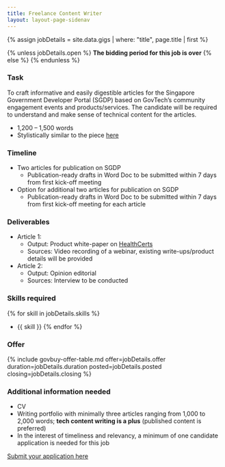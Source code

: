 ```yaml
---
title: Freelance Content Writer
layout: layout-page-sidenav
---
```


{% assign jobDetails = site.data.gigs | where: "title", page.title | first %}

{% unless jobDetails.open %}
**The bidding period for this job is over**
{% else %}
{% endunless %}

### Task

To craft informative and easily digestible articles for the Singapore Government Developer Portal (SGDP) based on GovTech’s community engagement events and products/services. The candidate will be required to understand and make sense of technical content for the articles.

- 1,200 – 1,500 words
- Stylistically similar to the piece [here](https://medium.com/ndi-sg/stack-x-webinar-national-digital-identity-stack-introduction-to-ndi-34b5dbed9565)

### Timeline

- Two articles for publication on SGDP
  - Publication-ready drafts in Word Doc to be submitted
  within 7 days from first kick-off meeting
- Option for additional two articles for publication on SGDP
  - Publication-ready drafts in Word Doc to be submitted within 7 days from first kick-off meeting for each article

### Deliverables

- Article 1:
  - Output: Product white-paper on [HealthCerts](https://www.developer.tech.gov.sg/technologies/digital-solutions-to-address-covid-19/healthcerts)
  - Sources: Video recording of a webinar, existing write-ups/product details will be provided
- Article 2:
  - Output: Opinion editorial
  - Sources: Interview to be conducted

### Skills required

{% for skill in jobDetails.skills %}
- {{ skill }}
{% endfor %}

### Offer

{% include govbuy-offer-table.md
  offer=jobDetails.offer duration=jobDetails.duration
  posted=jobDetails.posted closing=jobDetails.closing %}

### Additional information needed

- CV
- Writing portfolio with minimally three articles ranging from 1,000 to 2,000 words; **tech content writing is a plus** (published content is preferred)
- In the interest of timeliness and relevancy, a minimum of one candidate application is needed for this job
<a href="{{ https://go.gov.sg/contentwriterapplication }}" class="sgds-button is-primary">
  Submit your application here
</a>

